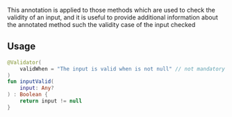 This annotation is applied to those methods which are used to check the validity of an input, and it is
useful to provide additional information about the annotated method such the validity case of the input checked

## Usage

```kotlin
@Validator(
    validWhen = "The input is valid when is not null" // not mandatory
)
fun inputValid(
    input: Any?
) : Boolean {
    return input != null
}
```